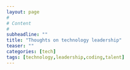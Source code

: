 ```yaml
---
layout: page
#
# Content
#
subheadline: ""
title: "Thoughts on technology leadership"
teaser: ""
categories: [tech]
tags: [technology,leadership,coding,talent]
---
```

